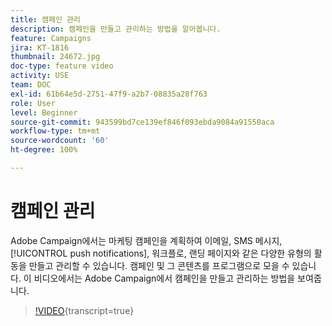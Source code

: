 ```yaml
---
title: 캠페인 관리
description: 캠페인을 만들고 관리하는 방법을 알아봅니다.
feature: Campaigns
jira: KT-1816
thumbnail: 24672.jpg
doc-type: feature video
activity: USE
team: DOC
exl-id: 61b64e5d-2751-47f9-a2b7-08835a28f763
role: User
level: Beginner
source-git-commit: 943599bd7ce139ef846f093ebda9084a91550aca
workflow-type: tm+mt
source-wordcount: '60'
ht-degree: 100%

---
```


# 캠페인 관리

Adobe Campaign에서는 마케팅 캠페인을 계획하여 이메일, SMS 메시지, [!UICONTROL push notifications], 워크플로, 랜딩 페이지와 같은 다양한 유형의 활동을 만들고 관리할 수 있습니다. 캠페인 및 그 콘텐츠를 프로그램으로 모을 수 있습니다. 이 비디오에서는 Adobe Campaign에서 캠페인을 만들고 관리하는 방법을 보여줍니다.

>[!VIDEO](https://video.tv.adobe.com/v/24672?learn=on){transcript=true}
